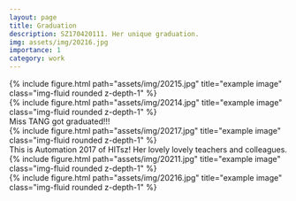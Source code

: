 ```yaml
---
layout: page
title: Graduation
description: SZ170420111. Her unique graduation.
img: assets/img/20216.jpg
importance: 1
category: work
---
```


<div class="row">
    <div class="col-sm mt-3 mt-md-0">
        {% include figure.html path="assets/img/20215.jpg" title="example image" class="img-fluid rounded z-depth-1" %}
    </div>
    <div class="col-sm mt-3 mt-md-0">
        {% include figure.html path="assets/img/20214.jpg" title="example image" class="img-fluid rounded z-depth-1" %}
    </div>
</div>
<div class="caption">
    Miss TANG got graduated!!!
</div>
<div class="row">
    <div class="col-sm mt-3 mt-md-0">
        {% include figure.html path="assets/img/20217.jpg" title="example image" class="img-fluid rounded z-depth-1" %}
    </div>
</div>
<div class="caption">
    This is Automation 2017 of HITsz! Her lovely lovely teachers and colleagues.
</div>

<div class="row justify-content-sm-center">
    <div class="col-sm-8 mt-3 mt-md-0">
        {% include figure.html path="assets/img/20211.jpg" title="example image" class="img-fluid rounded z-depth-1" %}
    </div>
    <div class="col-sm-4 mt-3 mt-md-0">
        {% include figure.html path="assets/img/20216.jpg" title="example image" class="img-fluid rounded z-depth-1" %}
    </div>
</div>
